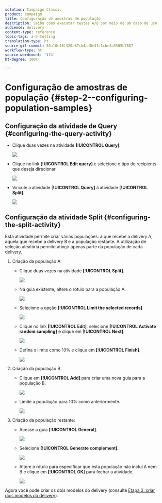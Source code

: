 ```yaml
---
solution: Campaign Classic
product: campaign
title: Configuração de amostras de população
description: Saiba como executar testes A/B por meio de um caso de uso dedicado.
audience: delivery
content-type: reference
topic-tags: a-b-testing
translation-type: ht
source-git-commit: 50a10e16f320a67cb4ad0e31c1cbe8a9365b7887
workflow-type: ht
source-wordcount: '174'
ht-degree: 100%

---
```



# Configuração de amostras de população {#step-2--configuring-population-samples}

## Configuração da atividade de Query {#configuring-the-query-activity}

* Clique duas vezes na atividade **[!UICONTROL Query]**.

   ![](assets/use_case_abtesting_createrecipients_001.png)

* Clique no link **[!UICONTROL Edit query]** e selecione o tipo de recipients que deseja direcionar.

   ![](assets/use_case_abtesting_createrecipients_002.png)

* Vincule a atividade **[!UICONTROL Query]** à atividade **[!UICONTROL Split]**.

   ![](assets/use_case_abtesting_createrecipients_003.png)

## Configuração da atividade Split {#configuring-the-split-activity}

Esta atividade permite criar várias populações: a que recebe a delivery A, aquela que recebe a delivery B e a população restante. A utilização de seleção aleatória permite atingir apenas parte da população de cada delivery.

1. Criação da população A:

   * Clique duas vezes na atividade **[!UICONTROL Split]**.

      ![](assets/use_case_abtesting_createrecipients_004.png)

   * Na guia existente, altere o rótulo para a população A.

      ![](assets/use_case_abtesting_createrecipients_005.png)

   * Selecione a opção **[!UICONTROL Limit the selected records]**.

      ![](assets/use_case_abtesting_createrecipients_006.png)

   * Clique no link **[!UICONTROL Edit]**, selecione **[!UICONTROL Activate random sampling]** e clique em **[!UICONTROL Next]**.

      ![](assets/use_case_abtesting_createrecipients_007.png)

   * Defina o limite como 10% e clique em **[!UICONTROL Finish]**.

      ![](assets/use_case_abtesting_createrecipients_008.png)

1. Criação da população B:

   * Clique em **[!UICONTROL Add]** para criar uma nova guia para a população B.

      ![](assets/use_case_abtesting_createrecipients_009.png)

   * Limite a população para 10% como anteriormente.

      ![](assets/use_case_abtesting_createrecipients_010.png)

1. Criação da população restante:

   * Acesse a guia **[!UICONTROL General]**.

      ![](assets/use_case_abtesting_createrecipients_011.png)

   * Selecione **[!UICONTROL Generate complement]**.

      ![](assets/use_case_abtesting_createrecipients_012.png)

   * Altere o rótulo para especificar que esta população não inclui A nem B e clique em **[!UICONTROL OK]** para fechar a atividade.

      ![](assets/use_case_abtesting_createrecipients_013.png)

Agora você pode criar os dois modelos do delivery (consulte [Etapa 3: criar dois modelos do delivery](../../delivery/using/a-b-testing-uc-delivery-templates.md)).

